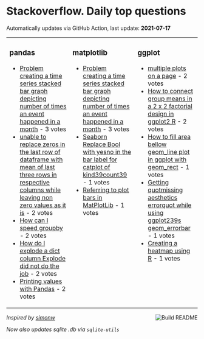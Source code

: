 # Stackoverflow. Daily top questions 

Automatically updates via GitHub Action, last update: **<!-- date starts -->2021-07-17<!-- date ends -->**


<table><tr><td valign="top" width="33%">

### pandas
<!-- pandas starts -->
* [Problem creating a time series stacked bar graph depicting number of times an event happened in a month](https://stackoverflow.com/questions/68421520/problem-creating-a-time-series-stacked-bar-graph-depicting-number-of-times-an-ev) - 3 votes
* [unable to replace zeros in the last row of dataframe with mean of last three rows in respective columns while leaving non zero values as it is](https://stackoverflow.com/questions/68419936/unable-to-replace-zeros-in-the-last-row-of-dataframe-with-mean-of-last-three-row) - 2 votes
* [How can I speed groupby](https://stackoverflow.com/questions/68423940/how-can-i-speed-groupby) - 2 votes
* [How do I explode a dict column Explode did not do the job](https://stackoverflow.com/questions/68418958/how-do-i-explode-a-dict-column-explode-did-not-do-the-job) - 2 votes
* [Printing values with Pandas](https://stackoverflow.com/questions/68416813/printing-values-with-pandas) - 2 votes
<!-- pandas ends -->
</td><td valign="top" width="34%">


### matplotlib
<!-- matplotlib starts -->
* [Problem creating a time series stacked bar graph depicting number of times an event happened in a month](https://stackoverflow.com/questions/68421520/problem-creating-a-time-series-stacked-bar-graph-depicting-number-of-times-an-ev) - 3 votes
* [Seaborn Replace Bool with yesno in the bar label for catplot of kind39count39](https://stackoverflow.com/questions/68418981/seaborn-replace-bool-with-yes-no-in-the-bar-label-for-catplot-of-kind-count) - 1 votes
* [Referring to plot bars in MatPlotLib](https://stackoverflow.com/questions/68417463/referring-to-plot-bars-in-matplotlib) - 1 votes
<!-- matplotlib ends -->
</td><td valign="top" width="34%">


### ggplot
<!-- ggplot2 starts -->
* [multiple plots on a page](https://stackoverflow.com/questions/68419243/multiple-plots-on-a-page) - 2 votes
* [How to connect group means in a 2 x 2 factorial design in ggplot2 R](https://stackoverflow.com/questions/68421266/how-to-connect-group-means-in-a-2-x-2-factorial-design-in-ggplot2-r) - 2 votes
* [How to fill area bellow geom_line plot in ggplot with geom_rect](https://stackoverflow.com/questions/68423992/how-to-fill-area-bellow-geom-line-plot-in-ggplot-with-geom-rect) - 1 votes
* [Getting quotmissing aesthetics errorquot while using ggplot239s geom_errorbar](https://stackoverflow.com/questions/68422759/getting-missing-aesthetics-error-while-using-ggplot2s-geom-errorbar) - 1 votes
* [Creating a heatmap using R](https://stackoverflow.com/questions/68422261/creating-a-heatmap-using-r) - 1 votes
<!-- ggplot2 ends -->
</td></tr></table>

<a href="https://github.com/hp0404/hp0404/actions"><img src="https://github.com/hp0404/hp0404/workflows/Build%20README/badge.svg" align="right" alt="Build README"></a> <p>*Inspired by  [simonw](https://github.com/simonw/simonw)*</p> <p> *Now also updates sqlite .db via `sqlite-utils`* </p>
